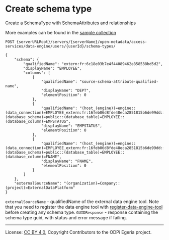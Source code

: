 <!-- SPDX-License-Identifier: CC-BY-4.0 -->
<!-- Copyright Contributors to the ODPi Egeria project. -->

# Create schema type

Create a SchemaType with SchemaAttributes and relationships

More examples can be found in the
[sample collection](../../../docs/samples/collections/DataEngine-process_endpoints.postman_collection.json)
```
POST {serverURLRoot}/servers/{serverName}/open-metadata/access-services/data-engine/users/{userId}/schema-types/

{
    "schema": {
        "qualifiedName": "extern:fr:6c18e03b7e4f44089462e858538bd5d2",
        "displayName": "EMPLOYEE",
        "columns": [
            {
                "qualifiedName": "source-schema-attribute-qualified-name",
                "displayName": "DEPT",
                "elementPosition": 0
            },
            {
                "qualifiedName": "(host_(engine))=engine::(data_connection)=EMPLOYEE_extern:fr:16feb06d8fde48eca2851815b6de99dd::(database_schema)=public::(database_table)=EMPLOYEE::(database_column)=EMPSTATUS",
                "displayName": "EMPSTATUS",
                "elementPosition": 0
            },
            {
                "qualifiedName": "(host_(engine))=engine::(data_connection)=EMPLOYEE_extern:fr:16feb06d8fde48eca2851815b6de99dd::(database_schema)=public::(database_table)=EMPLOYEE::(database_column)=FNAME",
                "displayName": "FNAME",
                "elementPosition": 0
            }
        ]
    },
    "externalSourceName": "(organization)=Company::(project)=ExternalDataPlatform"
}
```
`externalSourceName` - qualifiedName of the external data engine tool.
 Note that you need to register the data engine tool with [register-data-engine-tool](register-data-engine-tool.md) 
 before creating any schema type.
`GUIDResponse` - response containing the schema type guid, with status and error message if failing.


----
License: [CC BY 4.0](https://creativecommons.org/licenses/by/4.0/),
Copyright Contributors to the ODPi Egeria project.







